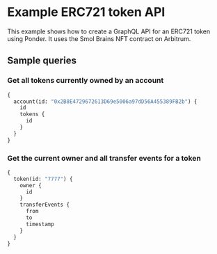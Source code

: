 # Example ERC721 token API

This example shows how to create a GraphQL API for an ERC721 token using Ponder. It uses the Smol Brains NFT contract on Arbitrum.

## Sample queries

### Get all tokens currently owned by an account

```graphql
{
  account(id: "0x2B8E4729672613D69e5006a97dD56A455389FB2b") {
    id
    tokens {
      id
    }
  }
}
```

### Get the current owner and all transfer events for a token

```graphql
{
  token(id: "7777") {
    owner {
      id
    }
    transferEvents {
      from
      to
      timestamp
    }
  }
}
```
